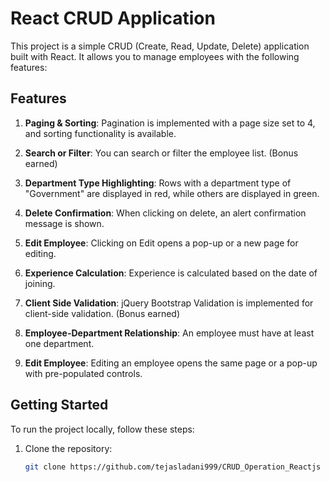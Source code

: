 # React CRUD Application

This project is a simple CRUD (Create, Read, Update, Delete) application built with React. It allows you to manage employees with the following features:

## Features

1. **Paging & Sorting**: Pagination is implemented with a page size set to 4, and sorting functionality is available.

2. **Search or Filter**: You can search or filter the employee list. (Bonus earned)

3. **Department Type Highlighting**: Rows with a department type of "Government" are displayed in red, while others are displayed in green.

4. **Delete Confirmation**: When clicking on delete, an alert confirmation message is shown.

5. **Edit Employee**: Clicking on Edit opens a pop-up or a new page for editing.

6. **Experience Calculation**: Experience is calculated based on the date of joining.

7. **Client Side Validation**: jQuery Bootstrap Validation is implemented for client-side validation. (Bonus earned)

8. **Employee-Department Relationship**: An employee must have at least one department.

9. **Edit Employee**: Editing an employee opens the same page or a pop-up with pre-populated controls.

## Getting Started

To run the project locally, follow these steps:

1. Clone the repository:

   ```bash
   git clone https://github.com/tejasladani999/CRUD_Operation_Reactjs
